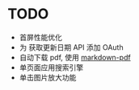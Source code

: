 # TODO

* 首屏性能优化
* 为 获取更新日期 API 添加 OAuth
* 自动下载 pdf, 使用 [markdown-pdf](https://www.npmjs.com/package/markdown-pdf)
* 单页面应用搜索引擎
* 单击图片放大功能
